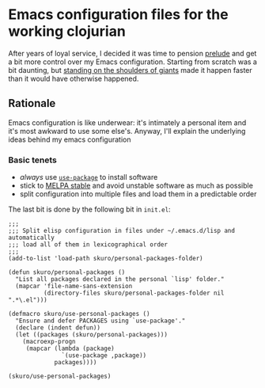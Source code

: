 # Emacs configuration files for the working clojurian

After years of loyal service, I decided it was time to pension
[prelude][prelude] and get a bit more control over my Emacs
configuration. Starting from scratch was a bit daunting, but [standing on the
shoulders of giants][manuel] made it happen faster than it would have otherwise
happened.

## Rationale

Emacs configuration is like underwear: it's intimately a personal item and it's
most awkward to use some else's. Anyway, I'll explain the underlying ideas
behind my emacs configuration

### Basic tenets

- *always* use [`use-package`][use-package] to install software
- stick to [MELPA stable][melpa] and avoid unstable software as much as possible
- split configuration into multiple files and load them in a predictable order

The last bit is done by the following bit in `init.el`:

```elisp
;;;
;;; Split elisp configuration in files under ~/.emacs.d/lisp and automatically
;;; load all of them in lexicographical order
;;;
(add-to-list 'load-path skuro/personal-packages-folder)

(defun skuro/personal-packages ()
  "List all packages declared in the personal `lisp' folder."
  (mapcar 'file-name-sans-extension
          (directory-files skuro/personal-packages-folder nil ".*\.el")))

(defmacro skuro/use-personal-packages ()
  "Ensure and defer PACKAGES using `use-package'."
  (declare (indent defun))
  (let ((packages (skuro/personal-packages)))
    (macroexp-progn
     (mapcar (lambda (package)
               `(use-package ,package))
             packages))))

(skuro/use-personal-packages)
```

[prelude]: https://github.com/bbatsov/prelude
[manuel]: https://github.com/manuel-uberti/.emacs.d/
[use-package]: https://github.com/jwiegley/use-package
[melpa]: http://stable.melpa.org/#/
